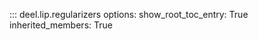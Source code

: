 ::: deel.lip.regularizers
    options:
        show_root_toc_entry: True
        inherited_members: True
